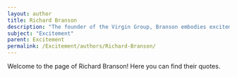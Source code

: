 ```yaml
---
layout: author
title: Richard Branson
description: "The founder of the Virgin Group, Branson embodies excitement in his entrepreneurial ventures and adventurous spirit, often speaking about how passion and excitement fuel business success and innovation."
subject: "Excitement"
parent: Excitement
permalink: /Excitement/authors/Richard-Branson/
---
```


Welcome to the page of Richard Branson! Here you can find their quotes.
